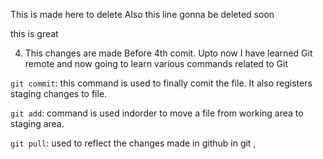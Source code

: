 This is made here to delete 
Also this line gonna be deleted soon 

this is 
great

4. This changes are made Before 4th comit.
Upto now I have learned Git remote 
and now going to learn various commands related to Git

`git commit`: this command is used to finally comit the file. It also registers staging changes to file.

`git add`: command is used indorder to move a file from working area to staging area.

`git pull`: used to reflect the changes made in github in git ,
